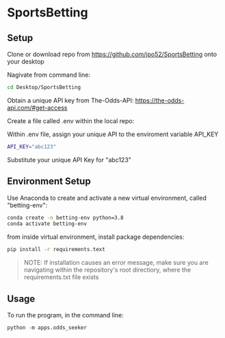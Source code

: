 # SportsBetting


## Setup

Clone or download repo from https://github.com/jpo52/SportsBetting onto your desktop

Nagivate from command line:
```sh
cd Desktop/SportsBetting
```

Obtain a unique API key from The-Odds-API: 
https://the-odds-api.com/#get-access

Create a file called .env within the local repo:

Within .env file, assign your unique API to the enviroment variable API_KEY

```sh 
API_KEY="abc123"
```
Substitute your unique API Key for "abc123"


## Environment Setup

Use Anaconda to create and activate a new virtual environment, called "betting-env": 
```sh
conda create -n betting-env python=3.8
conda activate betting-env 
```

from inside virtual environment, install package dependencies:
```sh
pip install -r requirements.text
```

> NOTE: If installation causes an error message, make sure you are navigating within the repository's root directiory, where the requirements.txt file exists 



## Usage
To run the program, in the command line:

```py
python -m apps.odds_seeker
```